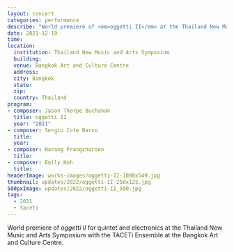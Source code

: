 ```yaml
---
layout: concert
categories: performance
describe: "World premiere of <em>oggetti II</em> at the Thailand New Music and Arts Symposium with the TACETi Ensemble at the Bangkok Art and Culture Centre."
date: 2021-12-19
time:
location:
  institution: Thailand New Music and Arts Symposium
  building:
  venue: Bangkok Art and Culture Centre
  address:
  city: Bangkok
  state:
  zip:
  country: Thailand
program:
- composer: Jason Thorpe Buchanan
  title: oggetti II
  year: "2021"
- composer: Sergio Cote Barco
  title:
  year:
- composer: Narong Prangcharoen
  title:
- composer: Emily Koh
  title:
headerImage: works-images/oggetti-II-1080x549.jpg
thumbnail: updates/2022/oggetti-II-250x125.jpg
500pxImage: updates/2022/oggetti-II_500.jpg
tags:
  - 2021
  - taceti
---
```


World premiere of <em>oggetti II</em> for quintet and electronics at the Thailand New Music and Arts Symposium with the TACETi Ensemble at the Bangkok Art and Culture Centre.
